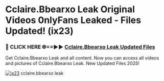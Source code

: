 # Cclaire.Bbearxo Leak Original Videos 0nlyFans Leaked - Files Updated! (ix23)

<h3>🔴 CLICK HERE 🌐==►► <a href="https://tinyurl.com/ms9xzufz" rel="nofollow">Cclaire.Bbearxo Leak Updated Files</a></h3>

Get Cclaire.Bbearxo Leak and all content. Now you can access all videos and pictures of Cclaire.Bbearxo Leak. New Updated Files 2025!

[![ix23](https://i.imgur.com/ppqm5kG.gif)](https://tinyurl.com/ms9xzufz)
cclaire.bbearxo leak